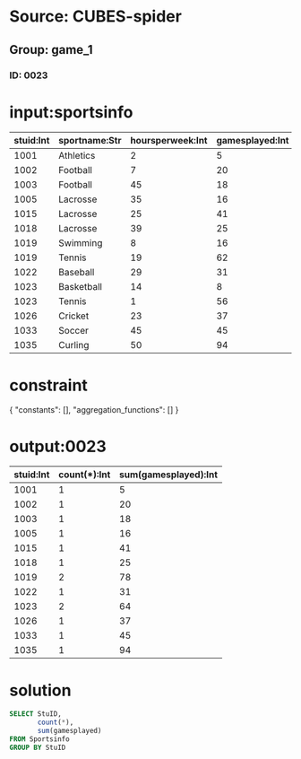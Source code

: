 # Source: CUBES-spider
## Group: game_1
### ID: 0023

# input:sportsinfo

| stuid:Int | sportname:Str | hoursperweek:Int | gamesplayed:Int | onscholarship:Str |
|---|---|---|---|---|
| 1001 | Athletics | 2 | 5 | N |
| 1002 | Football | 7 | 20 | Y |
| 1003 | Football | 45 | 18 | Y |
| 1005 | Lacrosse | 35 | 16 | N |
| 1015 | Lacrosse | 25 | 41 | Y |
| 1018 | Lacrosse | 39 | 25 | N |
| 1019 | Swimming | 8 | 16 | Y |
| 1019 | Tennis | 19 | 62 | N |
| 1022 | Baseball | 29 | 31 | N |
| 1023 | Basketball | 14 | 8 | Y |
| 1023 | Tennis | 1 | 56 | Y |
| 1026 | Cricket | 23 | 37 | Y |
| 1033 | Soccer | 45 | 45 | Y |
| 1035 | Curling | 50 | 94 | N |

# constraint

{
  "constants": [],
  "aggregation_functions": []
}

# output:0023

| stuid:Int | count(*):Int | sum(gamesplayed):Int |
|---|---|---|
| 1001 | 1 | 5 |
| 1002 | 1 | 20 |
| 1003 | 1 | 18 |
| 1005 | 1 | 16 |
| 1015 | 1 | 41 |
| 1018 | 1 | 25 |
| 1019 | 2 | 78 |
| 1022 | 1 | 31 |
| 1023 | 2 | 64 |
| 1026 | 1 | 37 |
| 1033 | 1 | 45 |
| 1035 | 1 | 94 |

# solution

```sql
SELECT StuID,
       count(*),
       sum(gamesplayed)
FROM Sportsinfo
GROUP BY StuID
```
